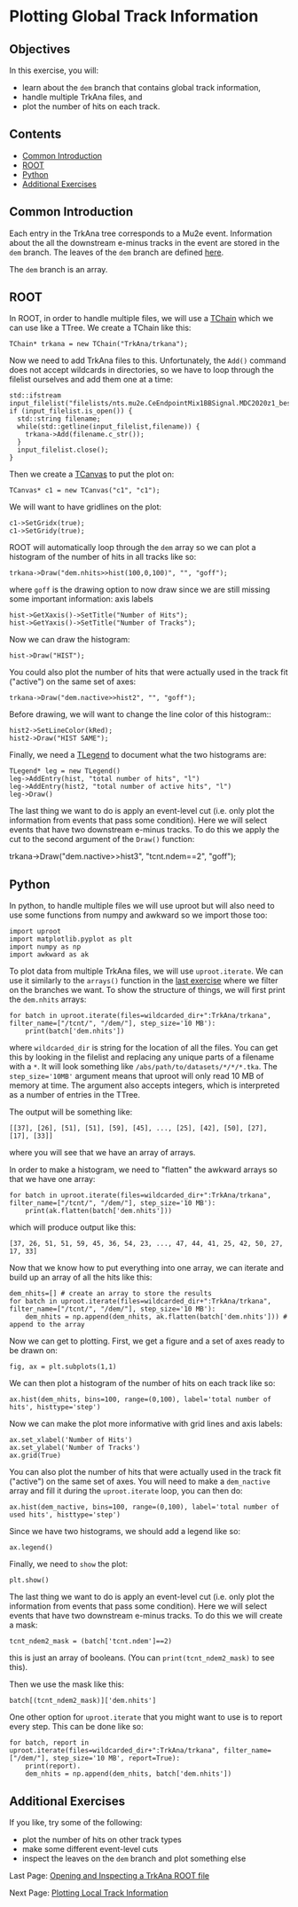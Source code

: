 # Plotting Global Track Information

## Objectives

In this exercise, you will:

* learn about the ```dem``` branch that contains global track information,
* handle multiple TrkAna files, and
* plot the number of hits on each track.

## Contents

* [Common Introduction](#Common-Introduction)
* [ROOT](#ROOT)
* [Python](#Python)
* [Additional Exercises](#Additional-Exercises)

## Common Introduction

Each entry in the TrkAna tree corresponds to a Mu2e event. Information about the all the downstream e-minus tracks in the event are stored in the ```dem``` branch. The leaves of the ```dem``` branch are defined [here](https://github.com/Mu2e/TrkAna/blob/v05_00_00rc/inc/TrkInfo.hh#L57).

The ```dem``` branch is an array.

## ROOT

In ROOT, in order to handle multiple files, we will use a [TChain](https://root.cern.ch/doc/v628/classTChain.html) which we can use like a TTree. We create a TChain like this:

```
TChain* trkana = new TChain("TrkAna/trkana");
```

Now we need to add TrkAna files to this. Unfortunately, the ```Add()``` command does not accept wildcards in directories, so we have to loop through the filelist ourselves and add them one at a time:

```
std::ifstream input_filelist("filelists/nts.mu2e.CeEndpointMix1BBSignal.MDC2020z1_best_v1_1_std_v05_00_00rc.list");
if (input_filelist.is_open()) {
  std::string filename;
  while(std::getline(input_filelist,filename)) {
    trkana->Add(filename.c_str());
  }
  input_filelist.close();
}
```

Then we create a [TCanvas](https://root.cern.ch/doc/v628/classTCanvas.html) to put the plot on:

```
TCanvas* c1 = new TCanvas("c1", "c1");
```

We will want to have gridlines on the plot:

```
c1->SetGridx(true);
c1->SetGridy(true);
```

ROOT will automatically loop through the ```dem``` array so we can plot a histogram of the number of hits in all tracks like so:

```
trkana->Draw("dem.nhits>>hist(100,0,100)", "", "goff");
```

where ```goff``` is the drawing option to now draw since we are still missing some important information: axis labels

```
hist->GetXaxis()->SetTitle("Number of Hits");
hist->GetYaxis()->SetTitle("Number of Tracks");
```

Now we can draw the histogram:

```
hist->Draw("HIST");
```

You could also plot the number of hits that were actually used in the track fit ("active") on the same set of axes:

```
trkana->Draw("dem.nactive>>hist2", "", "goff");
```

Before drawing, we will want to change the line color of this histogram::

```
hist2->SetLineColor(kRed);
hist2->Draw("HIST SAME");
```

Finally, we need a [TLegend](https://root.cern.ch/doc/v628/classTLegend.html) to document what the two histograms are:

```
TLegend* leg = new TLegend()
leg->AddEntry(hist, "total number of hits", "l")
leg->AddEntry(hist2, "total number of active hits", "l")
leg->Draw()
```

The last thing we want to do is apply an event-level cut (i.e. only plot the information from events that pass some condition). Here we will select events that have two downstream e-minus tracks. To do this we apply the cut to the second argument of the ```Draw()``` function:

trkana->Draw("dem.nactive>>hist3", "tcnt.ndem==2", "goff");



## Python
In python, to handle multiple files we will use uproot but will also need to use some functions from numpy and awkward so we import those too:

```
import uproot
import matplotlib.pyplot as plt
import numpy as np
import awkward as ak
```

To plot data from multiple TrkAna files, we will use ```uproot.iterate```. We can use it similarly to the ```arrays()``` function in the [last exercise](opening.md#Python) where we filter on the branches we want. To show the structure of things, we will first print the ```dem.nhits``` arrays:

```
for batch in uproot.iterate(files=wildcarded_dir+":TrkAna/trkana", filter_name=["/tcnt/", "/dem/"], step_size='10 MB'):
    print(batch['dem.nhits'])
```
where ```wildcarded_dir``` is string for the location of all the files. You can get this by looking in the filelist and replacing any unique parts of a filename with a ```*```. It will look something like ```/abs/path/to/datasets/*/*/*.tka```. The ```step_size='10MB'``` argument means that uproot will only read 10 MB of memory at time. The argument also accepts integers, which is interpreted as a number of entries in the TTree.


The output will be something like: 

```
[[37], [26], [51], [51], [59], [45], ..., [25], [42], [50], [27], [17], [33]]
```
where you will see that we have an array of arrays.

In order to make a histogram, we need to "flatten" the awkward arrays so that we have one array:

```
for batch in uproot.iterate(files=wildcarded_dir+":TrkAna/trkana", filter_name=["/tcnt/", "/dem/"], step_size='10 MB'):
    print(ak.flatten(batch['dem.nhits']))
```

which will produce output like this:

```
[37, 26, 51, 51, 59, 45, 36, 54, 23, ..., 47, 44, 41, 25, 42, 50, 27, 17, 33]
```

Now that we know how to put everything into one array, we can iterate and build up an array of all the hits like this:

```
dem_nhits=[] # create an array to store the results
for batch in uproot.iterate(files=wildcarded_dir+":TrkAna/trkana", filter_name=["/tcnt/", "/dem/"], step_size='10 MB'):
    dem_nhits = np.append(dem_nhits, ak.flatten(batch['dem.nhits'])) # append to the array
```


Now we can get to plotting. First, we get a figure and a set of axes ready to be drawn on:

```
fig, ax = plt.subplots(1,1)
```

We can then plot a histogram of the number of hits on each track like so:

```
ax.hist(dem_nhits, bins=100, range=(0,100), label='total number of hits', histtype='step')
```

Now we can make the plot more informative with grid lines and axis labels:

```
ax.set_xlabel('Number of Hits')
ax.set_ylabel('Number of Tracks')
ax.grid(True)
```

You can also plot the number of hits that were actually used in the track fit ("active") on the same set of axes. You will need to make a ```dem_nactive``` array and fill it during the ```uproot.iterate``` loop, you can then do:

```
ax.hist(dem_nactive, bins=100, range=(0,100), label='total number of used hits', histtype='step')
```

Since we have two histograms, we should add a legend like so:

```
ax.legend()
```

Finally, we need to ```show``` the plot:

```
plt.show()
```

The last thing we want to do is apply an event-level cut (i.e. only plot the information from events that pass some condition). Here we will select events that have two downstream e-minus tracks. To do this we will create a mask:

```
tcnt_ndem2_mask = (batch['tcnt.ndem']==2)
```

this is just an array of booleans. (You can ```print(tcnt_ndem2_mask)``` to see this).

Then we use the mask like this:

```
batch[(tcnt_ndem2_mask)]['dem.nhits']
```


One other option for ```uproot.iterate``` that you might want to use is to report every step. This can be done like so:

```
for batch, report in uproot.iterate(files=wildcarded_dir+":TrkAna/trkana", filter_name=["/dem/"], step_size='10 MB', report=True):
    print(report).
    dem_nhits = np.append(dem_nhits, batch['dem.nhits'])
```


## Additional Exercises

If you like, try some of the following:

* plot the number of hits on other track types
* make some different event-level cuts
* inspect the leaves on the ```dem``` branch and plot something else


Last Page: [Opening and Inspecting a TrkAna ROOT file](opening.md)

Next Page: [Plotting Local Track Information](reco-mom.md)
